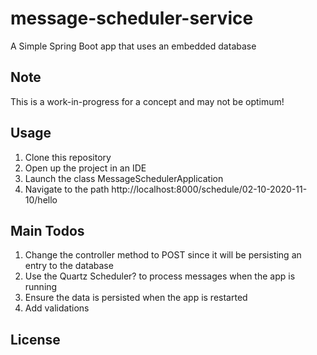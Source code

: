 # message-scheduler-service
A Simple Spring Boot app that uses an embedded database

## Note
This is a work-in-progress for a concept and may not be optimum!

## Usage
1. Clone this repository 
2. Open up the project in an IDE
3. Launch the class MessageSchedulerApplication
4. Navigate to the path http://localhost:8000/schedule/02-10-2020-11-10/hello

## Main Todos
1. Change the controller method to POST since it will be persisting an entry to the database
2. Use the Quartz Scheduler? to process messages when the app is running
3. Ensure the data is persisted when the app is restarted
4. Add validations

## License
